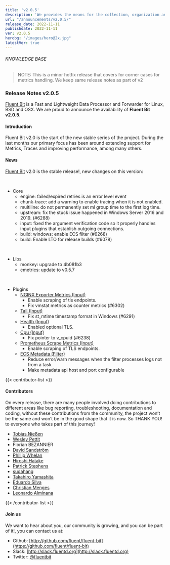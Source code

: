 ```yaml
---
title: 'v2.0.5'
description: 'We provides the means for the collection, organization and computerized retrieval of knowledge and Lightweight Data Forwarder for Linux, BSD, macOS and Windows.'
url: "/announcements/v2.0.5/"
release_date: 2022-11-11
publishdate: 2022-11-11
ver: v2.0.5
herobg: "/images/hero@2x.jpg"
latestVer: true
---
```


###### KNOWLEDGE BASE

> NOTE: This is a minor hotfix release that covers for corner cases for metrics handling. We keep same
release notes as part of v2

### Release Notes v2.0.5

[Fluent Bit](https://fluentbit.io) is a Fast and Lightweight Data Processor and Forwarder for Linux,
BSD and OSX. We are proud to announce the availability of **Fluent Bit v2.0.5**.

#### Introduction

Fluent Bit v2.0 is the start of the new stable series of the project. During the last months our primary focus has been around extending support for Metrics, Traces and improving performance, among many others.

#### News

[Fluent Bit](https://fluentbit.io) v2.0 is the stable release!, new changes on this version:

<br>

 - Core
   - engine: failed/expired retries is an error level event
   - chunk-trace: add a warning to enable tracing when it is not enabled.
   - multiline: do not permanently set ml group time to the first log time.
   - upstream: fix the stuck issue happened in Windows Server 2016 and 2019. (#6288)
   - input: fixed the argument verification code so it properly handles input plugins that establish outgoing connections.
   - build: windows: enable ECS filter (#6268)
   - build: Enable LTO for release builds (#6078)

<br>

 - Libs
   - monkey: upgrade to 4b081b3
   - cmetrics: update to v0.5.7

<br>

 - Plugins
   - [NGINX Exporter Metrics (Input)](https://docs.fluentbit.io/manual/2.0/pipeline/inputs/nginx/)
      - Enable scraping of tls endpoints.
      - Fix vmstat metrics as counter metrics (#6302)
   - [Tail (Input)](https://docs.fluentbit.io/manual/2.0/pipeline/inputs/tail/)
      - Fix st_mtime timestamp format in Windows (#6291)
   - [Health (Input)](https://docs.fluentbit.io/manual/2.0/pipeline/inputs/health/)
      - Enabled optional TLS.
   - [Cpu (Input)](https://docs.fluentbit.io/manual/2.0/pipeline/inputs/cpu-metrics/)
      - Fix pointer to v_cpuid (#6238)
   - [Prometheus Scrape Metrics (Input)](https://docs.fluentbit.io/manual/2.0/pipeline/inputs/prometheus-scrape-metrics/)
      - Enable scraping of TLS endpoints.
   - [ECS Metadata (Filter)](https://docs.fluentbit.io/manual/2.0/pipeline/filters/ecs-metadata/)
      - Reduce error/warn messages when the filter processes logs not from a task
      - Make metadata api host and port configurable

{{< contributor-list >}}
#### Contributors

On every release, there are many people involved doing contributions to different areas like bug reporting, troubleshooting, documentation and coding, without these contributions from the community, the project won’t be the same and won’t be in the good shape that it is now. So THANK YOU! to everyone who takes part of this journey!

- [Tobias Nießen](https://github.com/tniessen)
- [Wesley Pettit](https://github.com/PettitWesley)
- Florian BEZANNIER
- [David Sandström](https://github.com/davidsandstrom)
- [Phillip Whelan](https://github.com/pwhelan)
- [Hiroshi Hatake](https://github.com/cosmo0920)
- [Patrick Stephens](https://github.com/patrick-stephens)
- [sudahang](https://github.com/sudahang)
- [Takahiro Yamashita](https://github.com/nokute78)
- [Eduardo Silva](https://github.com/edsiper)
- [Christian Menges](https://github.com/https://github.com/Garfield96)
- [Leonardo Alminana](https://github.com/leonardo-albertovich)

{{< /contributor-list >}}

#### Join us

We want to hear about you, our community is growing, and you can be part of it!, you can contact us at:

* Github: [http://github.com/fluent/fluent-bit](https://github.com/fluent/fluent-bit)
* Slack: [http://slack.fluentd.org](http://slack.fluentd.org)
* Twitter: [@fluentbit](https://twitter.com/fluentbit)